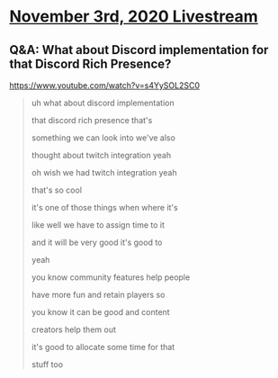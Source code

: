 # [November 3rd, 2020 Livestream](../2020-11-03.md)
## Q&A: What about Discord implementation for that Discord Rich Presence?
https://www.youtube.com/watch?v=s4YySOL2SC0
> uh what about discord implementation
>
> that discord rich presence that's
>
> something we can look into we've also
>
> thought about twitch integration yeah
>
> oh wish we had twitch integration yeah
>
> that's so cool
>
> it's one of those things when where it's
>
> like well we have to assign time to it
>
> and it will be very good it's good to
>
> yeah
>
> you know community features help people
>
> have more fun and retain players so
>
> you know it can be good and content
>
> creators help them out
>
> it's good to allocate some time for that
>
> stuff too
>
